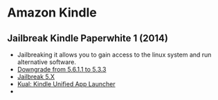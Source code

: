 # Amazon Kindle

## Jailbreak Kindle Paperwhite 1 (2014)

* Jailbreaking it allows you to gain access to the linux system and run alternative software.
* [Downgrade from 5.6.1.1 to 5.3.3](https://www.mobileread.com/forums/showthread.php?t=264432)
* [Jailbreak 5.X](https://www.mobileread.com/forums/showthread.php?t=186645)
* [Kual: Kindle Unified App Launcher](https://www.mobileread.com/forums/showthread.php?t=203326)
*
